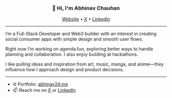 <h3 align="center">👋 Hi, I'm Abhinav Chauhan</h3>

<p align="center">
  <a href="https://abhinav24.me">Website</a> •
  <a href="https://x.com/ThatPahadiKid">X</a> •
  <a href="https://www.linkedin.com/in/abhinav-chauhan-639936253/">LinkedIn</a>
</p>

---

I’m a Full-Stack Developer and Web3 builder with an interest in creating social consumer apps with simple design and smooth user flows.

Right now I’m working on agenda.fun, exploring better ways to handle planning and collaboration. I also enjoy building at hackathons.

I like pulling ideas and inspiration from art, music, manga, and anime—they influence how I approach design and product decisions.

---

- 🌐 Portfolio: [abhinav24.me](https://abhinav24.me)  
- 📫 Reach me on [X](https://x.com/ThatPahadiKid) or [LinkedIn](https://www.linkedin.com/in/abhinav-chauhan-639936253/)  
